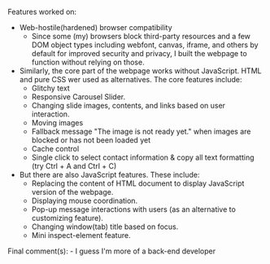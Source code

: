 Features worked on:  

- Web-hostile(hardened) browser compatibility
    - Since some (my) browsers block third-party resources and a few DOM object types including webfont, canvas, iframe, and others by default for improved security and privacy, I built the webpage to function without relying on those.
- Similarly, the core part of the webpage works without JavaScript. HTML and pure CSS wer used as alternatives. The core features include:  
    - Glitchy text
    - Responsive Carousel Slider.
    - Changing slide images, contents, and links based on user interaction. 
    - Moving images
    - Fallback message "The image is not ready yet." when images are blocked or has not been loaded yet
    - Cache control
    - Single click to select contact information & copy all text formatting (try Ctrl + A  and Ctrl + C)
- But there are also JavaScript features. These include:
    - Replacing the content of HTML document to display JavaScript version of the webpage.
    - Displaying mouse coordination.
    - Pop-up message interactions with users (as an alternative to customizing feature).
    - Changing window(tab) title based on focus.
    - Mini inspect-element feature.

Final comment(s):
    - I guess I'm more of a back-end developer